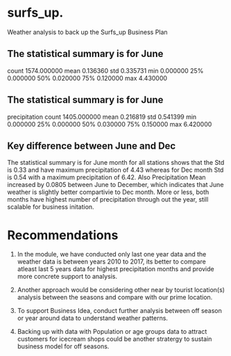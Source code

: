 # surfs_up.
Weather analysis to back up the Surfs_up Business Plan


## The statistical summary is for June

count	1574.000000
mean	0.136360
std	0.335731
min	0.000000
25%	0.000000
50%	0.020000
75%	0.120000
max	4.430000


## The statistical summary is for June
precipitation
count	1405.000000
mean	0.216819
std	0.541399
min	0.000000
25%	0.000000
50%	0.030000
75%	0.150000
max	6.420000

## Key difference between June and Dec
The statistical summary is for June month for all stations shows that the Std is 0.33 and have maximum precipitation of 4.43 whereas for Dec month Std is 0.54 with a maximum precipitation of 6.42. Also Precipitation Mean increased by 0.0805 between June to December, which indicates that June weather is slightly better compartivie to Dec month. More or less, both months have highest number of precipitation through out the year, still scalable for business initation.

# Recommendations
1. In the module, we have conducted only last one year data and the weather data is between years 2010 to 2017, its better to compare atleast last 5 years data for highest precipitation months and provide more concrete support to analysis.

2. Another approach would be considering other near by tourist location(s) analysis between the seasons and compare with our prime location.

3. To support Business Idea, conduct further analysis between off season or year around data to understand weather patterns.

4. Backing up with data with Population or age groups data to attract customers for icecream shops could be another stratergy to sustain business model for off seasons.
